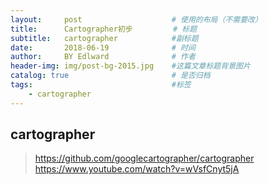 ```yaml
---
layout:     post                    # 使用的布局（不需要改）
title:      Cartographer初步         # 标题 
subtitle:   cartographer            #副标题
date:       2018-06-19              # 时间
author:     BY Edlward              # 作者
header-img: img/post-bg-2015.jpg    #这篇文章标题背景图片
catalog: true                       # 是否归档
tags:                               #标签
    - cartographer
---
```


## cartographer
>https://github.com/googlecartographer/cartographer
>https://www.youtube.com/watch?v=wVsfCnyt5jA
